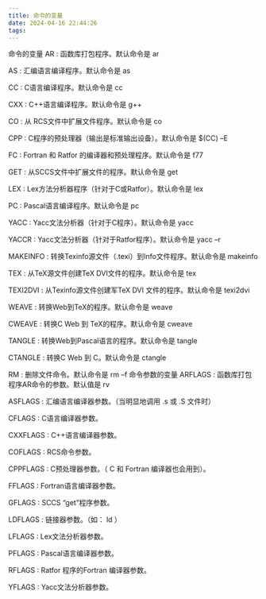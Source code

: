 ```yaml
---
title: 命令的变量
date: 2024-04-16 22:44:26
tags: 
---
```


命令的变量
AR : 函数库打包程序。默认命令是 ar

AS : 汇编语言编译程序。默认命令是 as

CC : C语言编译程序。默认命令是 cc

CXX : C++语言编译程序。默认命令是 g++

CO : 从 RCS文件中扩展文件程序。默认命令是 co

CPP : C程序的预处理器（输出是标准输出设备）。默认命令是 \$(CC) –E

FC : Fortran 和 Ratfor 的编译器和预处理程序。默认命令是 f77

GET : 从SCCS文件中扩展文件的程序。默认命令是 get

LEX : Lex方法分析器程序（针对于C或Ratfor）。默认命令是 lex

PC : Pascal语言编译程序。默认命令是 pc

YACC : Yacc文法分析器（针对于C程序）。默认命令是 yacc

YACCR : Yacc文法分析器（针对于Ratfor程序）。默认命令是 yacc –r

MAKEINFO : 转换Texinfo源文件（.texi）到Info文件程序。默认命令是 makeinfo

TEX : 从TeX源文件创建TeX DVI文件的程序。默认命令是 tex

TEXI2DVI : 从Texinfo源文件创建军TeX DVI 文件的程序。默认命令是 texi2dvi

WEAVE : 转换Web到TeX的程序。默认命令是 weave

CWEAVE : 转换C Web 到 TeX的程序。默认命令是 cweave

TANGLE : 转换Web到Pascal语言的程序。默认命令是 tangle

CTANGLE : 转换C Web 到 C。默认命令是 ctangle

RM : 删除文件命令。默认命令是 rm –f
命令参数的变量
ARFLAGS : 函数库打包程序AR命令的参数。默认值是 rv

ASFLAGS : 汇编语言编译器参数。（当明显地调用 .s 或 .S 文件时）

CFLAGS : C语言编译器参数。

CXXFLAGS : C++语言编译器参数。

COFLAGS : RCS命令参数。

CPPFLAGS : C预处理器参数。（ C 和 Fortran 编译器也会用到）。

FFLAGS : Fortran语言编译器参数。

GFLAGS : SCCS “get”程序参数。

LDFLAGS : 链接器参数。（如： ld ）

LFLAGS : Lex文法分析器参数。

PFLAGS : Pascal语言编译器参数。

RFLAGS : Ratfor 程序的Fortran 编译器参数。

YFLAGS : Yacc文法分析器参数。
